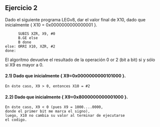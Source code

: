 ## Ejercicio 2
Dado el siguiente programa LEGv8, dar el valor final de X10, dado que inicialmente
{ X10 = 0x0000000000000001 }.
```
      SUBIS XZR, X9, #0
      B.GE else
      B done
else: ORRI X10, XZR, #2
done:
```
El algorítmo devuelve el resultado de la operación 0 or 2 (bit a bit) si y sólo si X9 es mayor a 0.

#### 2.1) Dado que inicialmente { X9=0x0000000000101000 }.
```
En éste caso, X9 > 0, entonces X10 = #2
```


#### 2.2) Dado que inicialmente { X9=0x8000000000001000 }.
```
En éste caso, X9 < 0 (pues X9 = 1000....0000,
donde el primer bit me marca el signo),
luego, X10 no cambia su valor al terminar de ejecutarse
el codigo.
```